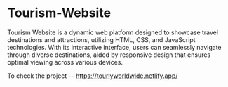 # Tourism-Website
Tourism Website is a dynamic web platform designed to showcase travel destinations and attractions, utilizing HTML, CSS, and JavaScript technologies. With its interactive interface, users can seamlessly navigate through diverse destinations, aided by responsive design that ensures optimal viewing across various devices.

To check the project -- https://tourlyworldwide.netlify.app/
